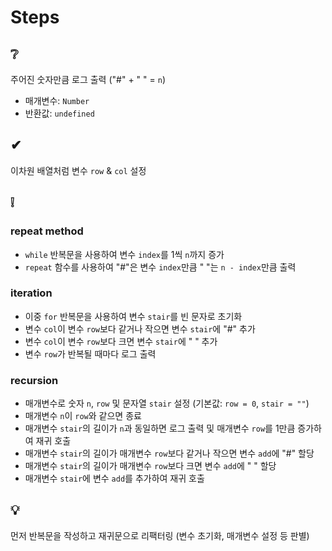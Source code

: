 # Steps

## ❔
주어진 숫자만큼 로그 출력 ("#" + " " = ```n```)
- 매개변수: ```Number```
- 반환값: ```undefined```

## ✔
이차원 배열처럼 변수 ```row``` & ```col``` 설정

## ❕
### repeat method
- ```while``` 반복문을 사용하여 변수 ```index```를 1씩 ```n```까지 증가
- ```repeat``` 함수를 사용하여 "#"은 변수 ```index```만큼 " "는 ```n - index```만큼 출력

### iteration
- 이중 ```for``` 반복문을 사용하여 변수 ```stair```를 빈 문자로 초기화
- 변수 ```col```이 변수 ```row```보다 같거나 작으면 변수 ```stair```에 "#" 추가
- 변수 ```col```이 변수 ```row```보다 크면 변수 ```stair```에 " " 추가
- 변수 ```row```가 반복될 때마다 로그 출력 

### recursion
- 매개변수로 숫자 ```n```, ```row``` 및 문자열 ```stair``` 설정 (기본값: ```row = 0```, ```stair = ""```)
- 매개변수 ```n```이 ```row```와 같으면 종료
- 매개변수 ```stair```의 길이가 ```n```과 동일하면 로그 출력 및 매개변수 ```row```를 1만큼 증가하여 재귀 호출
- 매개변수 ```stair```의 길이가 매개변수 ```row```보다 같거나 작으면 변수 ```add```에 "#" 할당
- 매개변수 ```stair```의 길이가 매개변수 ```row```보다 크면 변수 ```add```에 " " 할당
- 매개변수 ```stair```에 변수 ```add```를 추가하여 재귀 호출

## 💡
먼저 반복문을 작성하고 재귀문으로 리팩터링 (변수 초기화, 매개변수 설정 등 판별)
